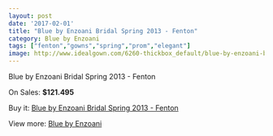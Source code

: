 ```yaml
---
layout: post
date: '2017-02-01'
title: "Blue by Enzoani Bridal Spring 2013 - Fenton"
category: Blue by Enzoani
tags: ["fenton","gowns","spring","prom","elegant"]
image: http://www.idealgown.com/6260-thickbox_default/blue-by-enzoani-bridal-spring-2013-fenton.jpg
---
```

Blue by Enzoani Bridal Spring 2013 - Fenton

On Sales: **$121.495**
<a href="https://www.idealgown.com/en/blue-by-enzoani/2736-blue-by-enzoani-bridal-spring-2013-fenton.html"><amp-img layout="responsive" width="600" height="600" src="//www.idealgown.com/6260-thickbox_default/blue-by-enzoani-bridal-spring-2013-fenton.jpg" alt="Blue by Enzoani Bridal Spring 2013 - Fenton 0" /></a>
<a href="https://www.idealgown.com/en/blue-by-enzoani/2736-blue-by-enzoani-bridal-spring-2013-fenton.html"><amp-img layout="responsive" width="600" height="600" src="//www.idealgown.com/6261-thickbox_default/blue-by-enzoani-bridal-spring-2013-fenton.jpg" alt="Blue by Enzoani Bridal Spring 2013 - Fenton 1" /></a>

Buy it: [Blue by Enzoani Bridal Spring 2013 - Fenton](https://www.idealgown.com/en/blue-by-enzoani/2736-blue-by-enzoani-bridal-spring-2013-fenton.html "Blue by Enzoani Bridal Spring 2013 - Fenton")

View more: [Blue by Enzoani](https://www.idealgown.com/en/33-blue-by-enzoani "Blue by Enzoani")
